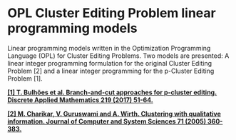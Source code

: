 # OPL Cluster Editing Problem linear programming models

Linear programming models written in the Optimization Programming Language (OPL) for Cluster Editing Problems. Two models are presented: A linear integer programming formulation for the original Cluster Editing Problem [2] and a linear integer programming for the p-Cluster Editing Problem [1].

**[\[1\] T. Bulhões et al. Branch-and-cut approaches for p-cluster editing. Discrete Applied Mathematics 219 (2017) 51-64.](https://www.sciencedirect.com/science/article/pii/S0166218X16305108)**

**[\[2\] M. Charikar, V. Guruswami and A. Wirth. Clustering with qualitative information. Journal of Computer and System Sciences 71 (2005) 360-383.](https://www.sciencedirect.com/science/article/pii/S0022000004001424)**
